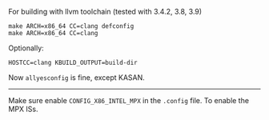 For building with llvm toolchain (tested with 3.4.2, 3.8, 3.9)
```
make ARCH=x86_64 CC=clang defconfig
make ARCH=x86_64 CC=clang
```

Optionally:
```
HOSTCC=clang KBUILD_OUTPUT=build-dir
```

Now `allyesconfig` is fine, except KASAN.


------------

Make sure enable `CONFIG_X86_INTEL_MPX` in the `.config` file. To enable the MPX ISs.

